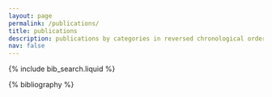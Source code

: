 ```yaml
---
layout: page
permalink: /publications/
title: publications
description: publications by categories in reversed chronological order. generated by jekyll-scholar.
nav: false
---
```


<!-- _pages/publications.md -->

<!-- Bibsearch Feature -->

{% include bib_search.liquid %}

<div class="publications">

{% bibliography %}

</div>

